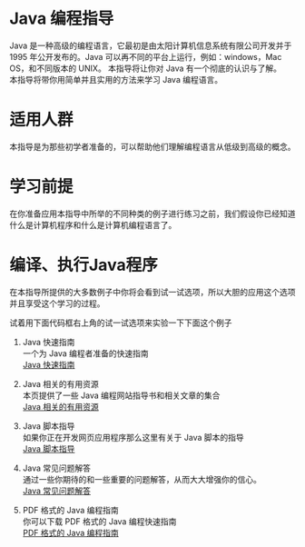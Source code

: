 # Java 编程指导  
Java 是一种高级的编程语言，它最初是由太阳计算机信息系统有限公司开发并于 1995 年公开发布的。Java 可以再不同的平台上运行，例如：windows，Mac OS，和不同版本的 UNIX。  本指导将让你对 Java 有一个彻底的认识与了解。  
本指导将带你用简单并且实用的方法来学习 Java 编程语言。  

# 适用人群  
本指导是为那些初学者准备的，可以帮助他们理解编程语言从低级到高级的概念。  

# 学习前提  
在你准备应用本指导中所举的不同种类的例子进行练习之前，我们假设你已经知道什么是计算机程序和什么是计算机编程语言了。  

# 编译、执行Java程序  
在本指导所提供的大多数例子中你将会看到试一试选项，所以大胆的应用这个选项并且享受这个学习的过程。  

试着用下面代码框右上角的试一试选项来实验一下下面这个例子  

1. Java 快速指南  
一个为 Java 编程者准备的快速指南  
[Java 快速指南](http://www.tutorialspoint.com/java/java_quick_guide.htm)  

2. Java 相关的有用资源  
本页提供了一些 Java 编程网站指导书和相关文章的集合  
[Java 相关的有用资源](http://www.tutorialspoint.com/java/java_useful_resources.htm)  

3. Java 脚本指导  
如果你正在开发网页应用程序那么这里有关于 Java 脚本的指导  
[Java 脚本指导](http://www.tutorialspoint.com/javascript/index.htm)  

4. Java 常见问题解答  
通过一些你期待的和一些重要的问题解答，从而大大增强你的信心。  
[Java 常见问题解答](http://www.tutorialspoint.com/java/java_interview_questions.htm)  

5. PDF 格式的 Java 编程指南  
你可以下载 PDF 格式的 Java 编程快速指南  
[PDF 格式的 Java 编程指南](http://www.tutorialspoint.com/java/java_pdf_version.htm)  

